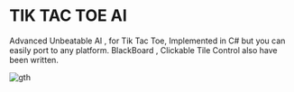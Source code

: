 # TIK TAC TOE AI
 Advanced Unbeatable AI , for Tik Tac Toe,
 Implemented in C# but you can easily port to any platform.
 BlackBoard , Clickable Tile Control also have been written.
 
![gth](https://user-images.githubusercontent.com/45932883/62415779-f1158580-b64c-11e9-9ef8-e2e394fa4db6.jpg)
